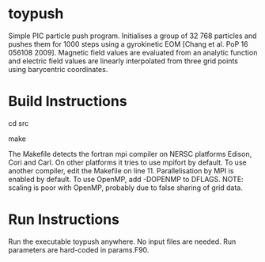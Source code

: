# toypush
Simple PIC particle push program. Initialises a group of 32 768 particles and pushes them for 1000 steps using a gyrokinetic EOM [Chang et al. PoP 16 056108 2009]. Magnetic field values are evaluated from an analytic function and electric field values are linearly interpolated from three grid points using barycentric coordinates.

# Build Instructions
cd src

make

The Makefile detects the fortran mpi compiler on NERSC platforms Edison, Cori and Carl. On other platforms it tries to use mpifort by default. To use another compiler, edit the Makefile on line 11. Parallelisation by MPI is enabled by default. To use OpenMP, add -DOPENMP to DFLAGS. NOTE: scaling is poor with OpenMP, probably due to false sharing of grid data.

# Run Instructions
Run the executable toypush anywhere. No input files are needed. Run parameters are hard-coded in params.F90.